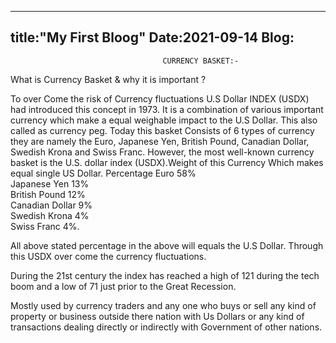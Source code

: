 ---
title:"My First Bloog"
Date:2021-09-14
Blog:
 ---

                                      CURRENCY BASKET:-
 
 What is Currency Basket & why it is important ? 

 To over Come the risk of Currency fluctuations U.S Dollar INDEX (USDX) had  introduced this concept in 1973.
 It is a combination of various important currency which make a equal  weighable impact to the U.S Dollar.
 This also called as currency peg.
 Today this basket Consists of 6 types of currency they are namely the Euro,  Japanese Yen, British Pound, Canadian Dollar, Swedish Krona and Swiss  Franc.
 However, the most well-known currency basket is the U.S. dollar index  (USDX).Weight of this Currency Which makes equal single US  Dollar.
                                      Percentage
Euro 58%	
Japanese Yen 13%	
British Pound 12%	
Canadian Dollar 9%	
Swedish Krona 4%	
Swiss Franc 4%.

All above stated percentage in the above will equals the U.S Dollar.
Through this USDX over come the currency fluctuations. 

During the 21st century the index has reached a high of 121 during the tech  boom and a low of 71 just prior to the Great Recession.

 Mostly used by currency traders and any one who buys or sell any kind of  property or business outside there nation with Us Dollars or any kind of  transactions dealing directly or indirectly with Government of other nations.






 